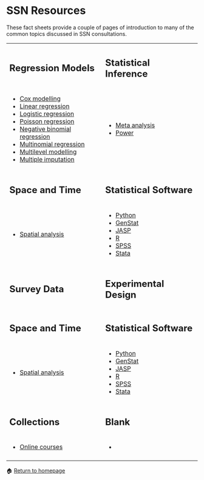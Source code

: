 # SSN Resources

These fact sheets provide a couple of pages of introduction to many of the common topics discussed in SSN consultations.   

<table style="border:0px solid black;margin-left:auto;margin-right:auto;">
 <tr>
    <td><h2>Regression Models</h2></td><td><h2>Statistical Inference</h2></td>
 </tr>
 <tr>
    <td> 
        <ul>
            <li><a href="https://anustatsupportonline.github.io/SSN-resources/cox_modelling">Cox modelling</a></li> <li><a href="https://anustatsupportonline.github.io/SSN-resources/lin-reg">Linear regression</a></li> <li><a href="https://anustatsupportonline.github.io/SSN-resources/logistic-reg">Logistic regression</a></li> <li><a href="https://anustatsupportonline.github.io/SSN-resources/pois-reg">Poisson regression</a></li><li><a href="https://anustatsupportonline.github.io/SSN-resources/neg-bin-reg">Negative binomial regression</a></li> <li><a href="https://anustatsupportonline.github.io/SSN-resources/multinom-reg">Multinomial regression</a></li> <li><a href="https://anustatsupportonline.github.io/SSN-resources/multilevel_modelling">Multilevel modelling</a></li> <li><a href="https://anustatsupportonline.github.io/SSN-resources/multiple_imputation">Multiple imputation</a></li>
        </ul>
    </td>
    <td>
        <ul>
            <li><a href="https://anustatsupportonline.github.io/SSN-resources/meta_analysis">Meta analysis</a></li> <li><a href="https://anustatsupportonline.github.io/SSN-resources/power">Power</a></li>
        </ul>
    </td>
 </tr>
 <tr>
    <td><h2>Space and Time</h2></td><td><h2>Statistical Software</h2></td>
 </tr>
 <tr>
    <td>
        <ul>
            <li><a href="https://anustatsupportonline.github.io/SSN-resources/anu-spatial-res">Spatial analysis</a></li>
        </ul>
    </td>
    <td>
        <ul>
            <li><a href="https://services.anu.edu.au/information-technology/software-systems/anaconda-python-distribution-ic">Python</a></li><li>
<a href="https://services.anu.edu.au/information-technology/software-systems/genstat">GenStat</a></li><li><a href="https://services.anu.edu.au/information-technology/software-systems/jasp">JASP</a></li><li><a href="https://services.anu.edu.au/information-technology/software-systems/r">R</a></li><li><a href="https://services.anu.edu.au/information-technology/software-systems/spss">SPSS</a></li><li><a href="https://services.anu.edu.au/information-technology/software-systems/stata-ic">Stata</a></li>
        </ul>
    </td>
 </tr>
  <tr>
    <td><h2>Survey Data</h2></td><td><h2>Experimental Design</h2></td>
 </tr>
  <tr>
    <td><h2>Space and Time</h2></td><td><h2>Statistical Software</h2></td>
 </tr>
 <tr>
    <td>
        <ul>
            <li><a href="https://anustatsupportonline.github.io/SSN-resources/anu-spatial-res">Spatial analysis</a></li>
        </ul>
    </td>
    <td>
        <ul>
            <li><a href="https://services.anu.edu.au/information-technology/software-systems/anaconda-python-distribution-ic">Python</a></li><li>
<a href="https://services.anu.edu.au/information-technology/software-systems/genstat">GenStat</a></li><li><a href="https://services.anu.edu.au/information-technology/software-systems/jasp">JASP</a></li><li><a href="https://services.anu.edu.au/information-technology/software-systems/r">R</a></li><li><a href="https://services.anu.edu.au/information-technology/software-systems/spss">SPSS</a></li><li><a href="https://services.anu.edu.au/information-technology/software-systems/stata-ic">Stata</a></li>
        </ul>
    </td>
 </tr>
  <tr>
    <td><h2>Collections</h2></td><td><h2>Blank</h2></td>
 </tr>
  <tr>
    <td>
        <ul>
            <li><a href="https://anustatsupportonline.github.io/SSN-resources/online_courses_fact_sheet">Online courses</a></li>
        </ul>
    </td>
    <td>
        <ul>
            <li></li>
        </ul>
    </td>
 </tr>
 <tr>
  <td> </td><td> </td>
 </tr>
</table>

<span>&#127968;</span> <a href="https://anustatsupportonline.github.io/">Return to homepage</a>

